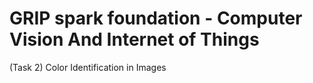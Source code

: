# GRIP spark foundation - Computer Vision And Internet of Things
(Task 2)
Color Identification in Images
